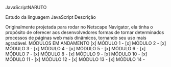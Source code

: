 JavaScriptNARUTO

Estudo da linguagem JavaScript
Descrição

Originalmente projetada para rodar no Netscape Navigator, ela tinha o propósito de oferecer aos desenvolvedores formas de tornar determinados processos de páginas web mais dinâmicos, tornando seu uso mais agradável.
MÓDULOS EM ANDAMENTO
[x] MÓDULO 1 -
[x] MÓDULO 2 -
[x] MÓDULO 3 -
[x] MÓDULO 4 -
[x] MÓDULO 5 -
[x] MÓDULO 6 -
[x] MÓDULO 7 -
[x] MÓDULO 8 -
[x] MÓDULO 9 -
[x] MÓDULO 10 -
[x] MÓDULO 11 -
[x] MÓDULO 12 -
[x] MÓDULO 13 -
[x] MÓDULO 14 -
